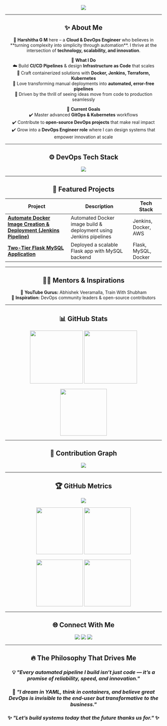 <!-- 🌟 Harshitha G M GitHub Profile README (WOW Version) -->

<p align="center">
  <img src="https://readme-typing-svg.demolab.com?font=Fira+Code&size=28&pause=1000&color=FFB347&center=true&vCenter=true&width=750&lines=Hi+%F0%9F%91%8B,+I'm+Harshitha+G+M;Cloud+%26+DevOps+Engineer;Turning+Ideas+Into+Scalable+Solutions;Let's+Build+Something+Impactful!" />
</p>

---

<h2 align="center">✨ About Me</h2>

<p align="center">
👋 <b>Harshitha G M</b> here – a <b>Cloud & DevOps Engineer</b> who believes in **turning complexity into simplicity through automation**.  
I thrive at the intersection of <b>technology, scalability, and innovation</b>.  
</p>

<p align="center">
🎯 <b>What I Do</b><br>
☁️ Build <b>CI/CD Pipelines</b> & design <b>Infrastructure as Code</b> that scales<br>
🐳 Craft containerized solutions with <b>Docker, Jenkins, Terraform, Kubernetes</b><br>
🚀 Love transforming manual deployments into <b>automated, error-free pipelines</b><br>
🌟 Driven by the thrill of seeing ideas move from code to production seamlessly
</p>

<p align="center">
🌱 <b>Current Goals</b><br>
✔️ Master advanced <b>GitOps & Kubernetes</b> workflows<br>
✔️ Contribute to <b>open-source DevOps projects</b> that make real impact<br>
✔️ Grow into a <b>DevOps Engineer role</b> where I can design systems that empower innovation at scale
</p>

---

<h2 align="center">⚙️ DevOps Tech Stack</h2>

<p align="center">
  <img src="https://skillicons.dev/icons?i=aws,azure,docker,kubernetes,terraform,jenkins,github,git,linux,python,bash,vscode" />
</p>

---

<h2 align="center">🚀 Featured Projects</h2>

<p align="center">

| Project | Description | Tech Stack |
|---------|-------------|------------|
| [**Automate Docker Image Creation & Deployment (Jenkins Pipeline)**](https://github.com/HARSHITHA-G-M/Automate-Docker-Image-Creation-and-Deployment-using-Jenkins-Pipeline) | Automated Docker image build & deployment using Jenkins pipelines | Jenkins, Docker, AWS |
| [**Two-Tier Flask MySQL Application**](https://github.com/HARSHITHA-G-M/two-tire-flask-mysql-application) | Deployed a scalable Flask app with MySQL backend | Flask, MySQL, Docker |

</p>

---

<h2 align="center">👨‍💼 Mentors & Inspirations</h2>

<p align="center">
🎥 <b>YouTube Gurus:</b> Abhishek Veeramalla, Train With Shubham <br>
🌟 <b>Inspiration:</b> DevOps community leaders & open-source contributors
</p>

---

<h2 align="center">📊 GitHub Stats</h2>

<p align="center">
  <img src="https://github-readme-stats.vercel.app/api?username=HARSHITHA-G-M&show_icons=true&theme=tokyonight&bg_color=0,1a1a1a,0d1117&title_color=FFB347&text_color=FFFFFF" height="170" />
  <img src="https://github-readme-streak-stats.herokuapp.com?user=HARSHITHA-G-M&theme=tokyonight&background=0d1117" height="170" />
</p>

<p align="center">
  <img src="https://github-readme-stats.vercel.app/api/top-langs/?username=HARSHITHA-G-M&layout=compact&theme=tokyonight&bg_color=0d1117&title_color=FFB347&text_color=FFFFFF" height="150" />
</p>

---

<h2 align="center">🌈 Contribution Graph</h2>

<p align="center">
  <img src="https://github-readme-activity-graph.vercel.app/graph?username=HARSHITHA-G-M&theme=react-dark&bg_color=0d1117&color=FFB347&line=FFB347&point=FFFFFF&area=true" />
</p>

---

<h2 align="center">🏆 GitHub Metrics</h2>

<p align="center">
  <img src="https://github-profile-summary-cards.vercel.app/api/cards/profile-details?username=HARSHITHA-G-M&theme=tokyonight" />
</p>

<p align="center">
  <img src="https://github-profile-summary-cards.vercel.app/api/cards/repos-per-language?username=HARSHITHA-G-M&theme=tokyonight" height="150" />
  <img src="https://github-profile-summary-cards.vercel.app/api/cards/most-commit-language?username=HARSHITHA-G-M&theme=tokyonight" height="150" />
</p>

<p align="center">
  <img src="https://github-profile-summary-cards.vercel.app/api/cards/stats?username=HARSHITHA-G-M&theme=tokyonight" height="150" />
  <img src="https://github-profile-summary-cards.vercel.app/api/cards/productive-time?username=HARSHITHA-G-M&theme=tokyonight" height="150" />
</p>

---

<h2 align="center">🌐 Connect With Me</h2>

<p align="center">
<a href="https://www.linkedin.com/in/harshitha-g-m-27b128279/"><img src="https://img.shields.io/badge/LinkedIn-0077B5?style=for-the-badge&logo=linkedin&logoColor=white" /></a>
<a href="https://hashnode.com/@harshithagm"><img src="https://img.shields.io/badge/Blog-2962FF?style=for-the-badge&logo=hashnode&logoColor=white" /></a>
<a href="mailto:gmharshitha123@gmail.com"><img src="https://img.shields.io/badge/Email-D14836?style=for-the-badge&logo=gmail&logoColor=white" /></a>
</p>

---

<h2 align="center">🔥 The Philosophy That Drives Me</h2>

<h3 align="center">💡 <i>"Every automated pipeline I build isn’t just code — it’s a promise of reliability, speed, and innovation."</i></h3>
<h3 align="center">🚀 <i>"I dream in YAML, think in containers, and believe great DevOps is invisible to the end-user but transformative to the business."</i></h3>
<h3 align="center">✨ <i>"Let’s build systems today that the future thanks us for."</i> ✨</h3>
